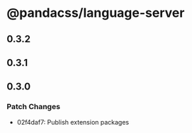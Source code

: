 # @pandacss/language-server

## 0.3.2

## 0.3.1

## 0.3.0

### Patch Changes

- 02f4daf7: Publish extension packages
